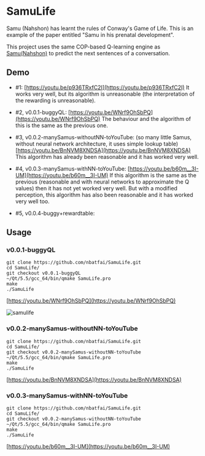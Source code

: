 # SamuLife
Samu (Nahshon) has learnt the rules of Conway's Game of Life. This is 
an example of the paper entitled "Samu in his prenatal development".

This project uses the same COP-based Q-learning engine as [Samu(Nahshon)](https://github.com/nbatfai/nahshon) to predict the next sentences of a conversation. 

## Demo
* #1: [https://youtu.be/p936TRxfC2I](https://youtu.be/p936TRxfC2I) It works very well, but its algorithm is unreasonable 
(the interpretation of the rewarding is unreasonable). 

* #2, v0.0.1-buggyQL: [https://youtu.be/WNrf9OhSbPQ](https://youtu.be/WNrf9OhSbPQ) 
The behaviour and the algorithm of this is the same as the previous one.

* #3, v0.0.2-manySamus-withoutNN-toYouTube: (so many little Samus, without neural network architecture, it uses simple lookup table) 
[https://youtu.be/BnNVM8XNDSA](https://youtu.be/BnNVM8XNDSA) 
This algorithm has already been reasonable and it has worked very well.

* #4, v0.0.3-manySamus-withNN-toYouTube: [https://youtu.be/b60m__3I-UM](https://youtu.be/b60m__3I-UM) 
If this algorithm is the same as the previous (reasonable and with neural networks to approximate the Q values) then it has 
not yet worked very well. But with a modified perception, this algorithm has also been reasonable and it has worked very well too.

* #5, v0.0.4-buggy+rewardtable:

## Usage

### v0.0.1-buggyQL
```
git clone https://github.com/nbatfai/SamuLife.git
cd SamuLife/
git checkout v0.0.1-buggyQL
~/Qt/5.5/gcc_64/bin/qmake SamuLife.pro
make
./SamuLife
```
[https://youtu.be/WNrf9OhSbPQ](https://youtu.be/WNrf9OhSbPQ)

![samulife](https://cloud.githubusercontent.com/assets/3148120/12007817/7252e9c0-ac16-11e5-9b7a-faa747d93929.png)

### v0.0.2-manySamus-withoutNN-toYouTube

```
git clone https://github.com/nbatfai/SamuLife.git
cd SamuLife/
git checkout v0.0.2-manySamus-withoutNN-toYouTube
~/Qt/5.5/gcc_64/bin/qmake SamuLife.pro
make
./SamuLife
```
[https://youtu.be/BnNVM8XNDSA](https://youtu.be/BnNVM8XNDSA)

### v0.0.3-manySamus-withNN-toYouTube

```
git clone https://github.com/nbatfai/SamuLife.git
cd SamuLife/
git checkout v0.0.2-manySamus-withoutNN-toYouTube
~/Qt/5.5/gcc_64/bin/qmake SamuLife.pro
make
./SamuLife
```
[https://youtu.be/b60m__3I-UM](https://youtu.be/b60m__3I-UM)

